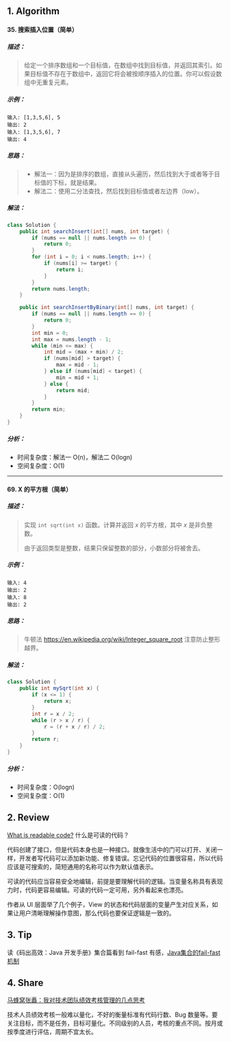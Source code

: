 ## 1. Algorithm

#### 35. 搜索插入位置（简单）

##### 描述：

> 给定一个排序数组和一个目标值，在数组中找到目标值，并返回其索引。如果目标值不存在于数组中，返回它将会被按顺序插入的位置。你可以假设数组中无重复元素。

##### 示例：

```properties
输入: [1,3,5,6], 5
输出: 2
输入: [1,3,5,6], 7
输出: 4
```

##### 思路：

>  - 解法一：因为是排序的数组，直接从头遍历，然后找到大于或者等于目标值的下标，就是结果。
>  - 解法二：使用二分法查找，然后找到目标值或者左边界（low）。

##### 解法：

```java
class Solution {
    public int searchInsert(int[] nums, int target) {
        if (nums == null || nums.length == 0) {
            return 0;
        }
        for (int i = 0; i < nums.length; i++) {
            if (nums[i] >= target) {
                return i;
            }
        }
        return nums.length;
    }

    public int searchInsertByBinary(int[] nums, int target) {
        if (nums == null || nums.length == 0) {
            return 0;
        }
        int min = 0;
        int max = nums.length - 1;
        while (min <= max) {
            int mid = (max + min) / 2;
            if (nums[mid] > target) {
                max = mid - 1;
            } else if (nums[mid] < target) {
                min = mid + 1;
            } else {
                return mid;
            }
        }
        return min;
    }
}
```

##### 分析：

- 时间复杂度：解法一 O(n)，解法二 O(logn)
- 空间复杂度：O(1)

-----

#### 69. X 的平方根（简单）

##### 描述：

> 实现 `int sqrt(int x)` 函数。计算并返回 *x* 的平方根，其中 *x* 是非负整数。
>
> 由于返回类型是整数，结果只保留整数的部分，小数部分将被舍去。

##### 示例：

```properties
输入: 4
输出: 2
输入: 8
输出: 2
```

##### 思路：

> 
> 牛顿法 https://en.wikipedia.org/wiki/Integer_square_root
> 注意防止整形越界。
> 

##### 解法：

```java
class Solution {
    public int mySqrt(int x) {
        if (x <= 1) {
            return x;
        }
        int r = x / 2;
        while (r > x / r) {
            r = (r + x / r) / 2;
        }
        return r;
    }
}
```

##### 分析：

- 时间复杂度：O(logn)
- 空间复杂度：O(1)

## 2. Review

[What is readable code?](https://medium.com/s/story/readability-as-usability-78c5a2a373cc)  什么是可读的代码？

代码创建了接口，但是代码本身也是一种接口。就像生活中的门可以打开、关闭一样，开发者写代码可以添加新功能、修复错误。忘记代码的位置很容易，所以代码应该是可搜索的，简短通用的名称可以作为默认值表示。

可读的代码应当容易安全地编辑，前提是要理解代码的逻辑。当变量名称具有表现力时，代码更容易编辑。可读的代码一定可用，另外看起来也漂亮。

作者从 UI 层面举了几个例子，View 的状态和代码层面的变量产生对应关系，如果让用户清晰理解操作意图，那么代码也要保证逻辑是一致的。

## 3. Tip

读《码出高效：Java 开发手册》集合篇看到 fail-fast 有感，[Java集合的fail-fast机制](https://www.jianshu.com/p/6d87c36bad3e)


## 4. Share

[马蜂窝张矗：我对技术团队绩效考核管理的几点思考](<https://mp.weixin.qq.com/s/FkrrBLoB2YZ45fIQed0dsw>)

技术人员绩效考核一般难以量化，不好的衡量标准有代码行数、Bug 数量等。要关注目标，而不是任务，目标可量化。不同级别的人员，考核的重点不同。按月或按季度进行评估，周期不宜太长。